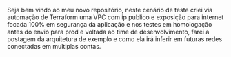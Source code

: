Seja bem vindo ao meu novo repositório, neste cenário de teste criei via automação de Terraform uma VPC com ip publico e exposição para internet focada 100% em segurança da aplicação e nos testes em homologação antes do envio para prod e voltada ao time de desenvolvimento, farei a postagem da arquitetura de exemplo e como ela irá inferir em futuras redes conectadas em multiplas contas.
